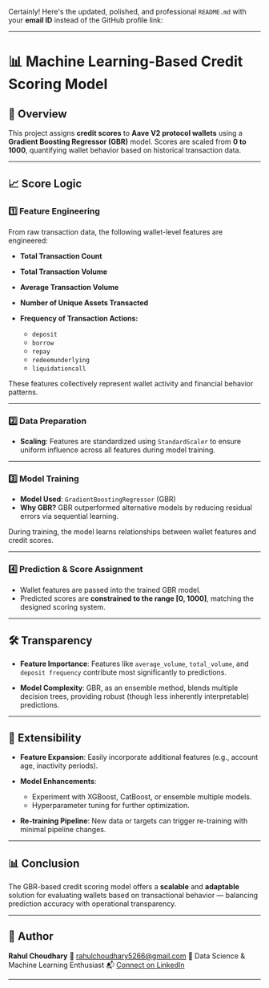 Certainly! Here's the updated, polished, and professional `README.md` with your **email ID** instead of the GitHub profile link:

---

# 📊 Machine Learning-Based Credit Scoring Model

## 🚀 Overview

This project assigns **credit scores** to **Aave V2 protocol wallets** using a **Gradient Boosting Regressor (GBR)** model. Scores are scaled from **0 to 1000**, quantifying wallet behavior based on historical transaction data.

---

## 📈 Score Logic

### 1️⃣ Feature Engineering

From raw transaction data, the following wallet-level features are engineered:

* **Total Transaction Count**
* **Total Transaction Volume**
* **Average Transaction Volume**
* **Number of Unique Assets Transacted**
* **Frequency of Transaction Actions:**

  * `deposit`
  * `borrow`
  * `repay`
  * `redeemunderlying`
  * `liquidationcall`

These features collectively represent wallet activity and financial behavior patterns.

---

### 2️⃣ Data Preparation

* **Scaling**: Features are standardized using `StandardScaler` to ensure uniform influence across all features during model training.

---

### 3️⃣ Model Training

* **Model Used**: `GradientBoostingRegressor` (GBR)
* **Why GBR?**
  GBR outperformed alternative models by reducing residual errors via sequential learning.

During training, the model learns relationships between wallet features and credit scores.

---

### 4️⃣ Prediction & Score Assignment

* Wallet features are passed into the trained GBR model.
* Predicted scores are **constrained to the range \[0, 1000]**, matching the designed scoring system.

---

## 🛠️ Transparency

* **Feature Importance**:
  Features like `average_volume`, `total_volume`, and `deposit frequency` contribute most significantly to predictions.

* **Model Complexity**:
  GBR, as an ensemble method, blends multiple decision trees, providing robust (though less inherently interpretable) predictions.

---

## 🔄 Extensibility

* **Feature Expansion**:
  Easily incorporate additional features (e.g., account age, inactivity periods).

* **Model Enhancements**:

  * Experiment with XGBoost, CatBoost, or ensemble multiple models.
  * Hyperparameter tuning for further optimization.

* **Re-training Pipeline**:
  New data or targets can trigger re-training with minimal pipeline changes.

---

## 📊 Conclusion

The GBR-based credit scoring model offers a **scalable** and **adaptable** solution for evaluating wallets based on transactional behavior — balancing prediction accuracy with operational transparency.

---

## 👤 Author

**Rahul Choudhary**
📧 [rahulchoudhary5266@gmail.com](mailto:rahulchoudhary5266@gmail.com)
💼 Data Science & Machine Learning Enthusiast
📬 [Connect on LinkedIn](https://www.linkedin.com/in/rahulchoudhary2000)

---
